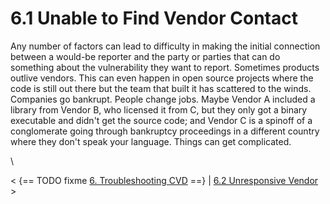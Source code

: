 # 6.1 Unable to Find Vendor Contact 








Any number of factors can lead to difficulty in making the initial
connection between a would-be reporter and the party or parties that can
do something about the vulnerability they want to report. Sometimes
products outlive vendors. This can even happen in open source projects
where the code is still out there but the team that built it has
scattered to the winds. Companies go bankrupt. People change jobs. Maybe
Vendor A included a library from Vendor B, who licensed it from C, but
they only got a binary executable and didn\'t get the source code; and
Vendor C is a spinoff of a conglomerate going through bankruptcy
proceedings in a different country where they don\'t speak your
language. Things can get complicated.

\



\< {== TODO fixme [6. Troubleshooting CVD](6.-Troubleshooting-CVD_47677482.md) ==} \|
[6.2 Unresponsive Vendor](6.2-Unresponsive-Vendor_47677484.md) \>














